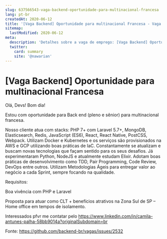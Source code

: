 ```yaml
---
slug: 637566543-vaga-backend-oportunidade-para-multinacional-francesa
lang: pt-br
createdAt: 2020-06-12
title: '[Vaga Backend] Oportunidade para multinacional Francesa - Vaga de Emprego'
sitemap:
  lastModified: 2020-06-12
meta:
  description: 'Detalhes sobre a vaga de emprego: [Vaga Backend] Oportunidade para multinacional Francesa'
  twitter:
    card: summary
    site: '@nawarian'
---
```


# [Vaga Backend] Oportunidade para multinacional Francesa

Olá, Devs! Bom dia!

Estou com oportunidade para Back end (pleno e sênior) para multinacional francesa. 

Nosso cliente atua com stacks: PHP 7+ com Laravel 5.7+, MongoDB, Elasticsearch, Redis, JavaScript (ES6), React, React Native, PostCSS, Webpack. Utilizam Docker e Kubernetes e os serviços são provisionados na AWS e GCP utilizando boas práticas de IaC.
Constantamente se atualizam e buscam novas tecnologias que façam sentido para os seus desafios. Já experimentaram Python, NodeJS e atualmente estudam Elixir. Adotam boas práticas de desenvolvimento como TDD, Pair Programming, Code Review, DevOps entre outros. Utilizam Metodologias Ágeis para entregar valor ao negócio a cada Sprint, sempre focando na qualidade.

Requisitos: 

 Boa vivência com PHP e Laravel


Proposta para atuar como CLT + benefícios atrativos na Zona Sul de SP – Home office em tempos de isolamento. 

Interessados pfvr me contatar pelo https://www.linkedin.com/in/camila-antunes-palha-58bb9014a?originalSubdomain=br


Fonte: https://github.com/backend-br/vagas/issues/2532